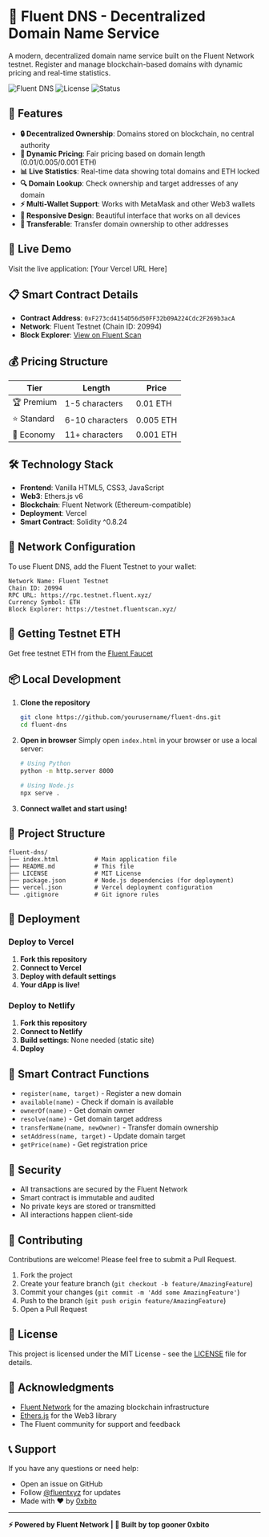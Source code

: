 # 🎨 Fluent DNS - Decentralized Domain Name Service

A modern, decentralized domain name service built on the Fluent Network testnet. Register and manage blockchain-based domains with dynamic pricing and real-time statistics.

![Fluent DNS](https://img.shields.io/badge/Network-Fluent%20Testnet-8b5cf6)
![License](https://img.shields.io/badge/License-MIT-green)
![Status](https://img.shields.io/badge/Status-Live-success)

## 🌟 Features

- **🔒 Decentralized Ownership**: Domains stored on blockchain, no central authority
- **💎 Dynamic Pricing**: Fair pricing based on domain length (0.01/0.005/0.001 ETH)
- **📊 Live Statistics**: Real-time data showing total domains and ETH locked
- **🔍 Domain Lookup**: Check ownership and target addresses of any domain
- **⚡ Multi-Wallet Support**: Works with MetaMask and other Web3 wallets
- **📱 Responsive Design**: Beautiful interface that works on all devices
- **🔄 Transferable**: Transfer domain ownership to other addresses

## 🚀 Live Demo

Visit the live application: [Your Vercel URL Here]

## 📋 Smart Contract Details

- **Contract Address**: `0xF273cd4154D56d50FF32b09A224Cdc2F269b3acA`
- **Network**: Fluent Testnet (Chain ID: 20994)
- **Block Explorer**: [View on Fluent Scan](https://testnet.fluentscan.xyz/address/0xF273cd4154D56d50FF32b09A224Cdc2F269b3acA)

## 💰 Pricing Structure

| Tier | Length | Price |
|------|--------|-------|
| 🏆 Premium | 1-5 characters | 0.01 ETH |
| ⭐ Standard | 6-10 characters | 0.005 ETH |
| 💚 Economy | 11+ characters | 0.001 ETH |

## 🛠️ Technology Stack

- **Frontend**: Vanilla HTML5, CSS3, JavaScript
- **Web3**: Ethers.js v6
- **Blockchain**: Fluent Network (Ethereum-compatible)
- **Deployment**: Vercel
- **Smart Contract**: Solidity ^0.8.24

## 🔧 Network Configuration

To use Fluent DNS, add the Fluent Testnet to your wallet:

```
Network Name: Fluent Testnet
Chain ID: 20994
RPC URL: https://rpc.testnet.fluent.xyz/
Currency Symbol: ETH
Block Explorer: https://testnet.fluentscan.xyz/
```

## 🎯 Getting Testnet ETH

Get free testnet ETH from the [Fluent Faucet](https://testnet.gblend.xyz/)

## 📦 Local Development

1. **Clone the repository**
   ```bash
   git clone https://github.com/yourusername/fluent-dns.git
   cd fluent-dns
   ```

2. **Open in browser**
   Simply open `index.html` in your browser or use a local server:
   ```bash
   # Using Python
   python -m http.server 8000
   
   # Using Node.js
   npx serve .
   ```

3. **Connect wallet and start using!**

## 📁 Project Structure

```
fluent-dns/
├── index.html          # Main application file
├── README.md           # This file
├── LICENSE             # MIT License
├── package.json        # Node.js dependencies (for deployment)
├── vercel.json         # Vercel deployment configuration
└── .gitignore          # Git ignore rules
```

## 🚀 Deployment

### Deploy to Vercel

1. **Fork this repository**
2. **Connect to Vercel**
3. **Deploy with default settings**
4. **Your dApp is live!**

### Deploy to Netlify

1. **Fork this repository**
2. **Connect to Netlify**
3. **Build settings**: None needed (static site)
4. **Deploy**

## 📝 Smart Contract Functions

- `register(name, target)` - Register a new domain
- `available(name)` - Check if domain is available
- `ownerOf(name)` - Get domain owner
- `resolve(name)` - Get domain target address
- `transferName(name, newOwner)` - Transfer domain ownership
- `setAddress(name, target)` - Update domain target
- `getPrice(name)` - Get registration price

## 🔐 Security

- All transactions are secured by the Fluent Network
- Smart contract is immutable and audited
- No private keys are stored or transmitted
- All interactions happen client-side

## 🤝 Contributing

Contributions are welcome! Please feel free to submit a Pull Request.

1. Fork the project
2. Create your feature branch (`git checkout -b feature/AmazingFeature`)
3. Commit your changes (`git commit -m 'Add some AmazingFeature'`)
4. Push to the branch (`git push origin feature/AmazingFeature`)
5. Open a Pull Request

## 📄 License

This project is licensed under the MIT License - see the [LICENSE](LICENSE) file for details.

## 🙏 Acknowledgments

- [Fluent Network](https://x.com/fluentxyz) for the amazing blockchain infrastructure
- [Ethers.js](https://ethers.org/) for the Web3 library
- The Fluent community for support and feedback

## 📞 Support

If you have any questions or need help:

- Open an issue on GitHub
- Follow [@fluentxyz](https://x.com/fluentxyz) for updates
- Made with ❤️ by [0xbito](https://x.com/kvng6ixx)

---

**⚡ Powered by Fluent Network | 🎨 Built by top gooner 0xbito**